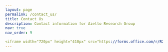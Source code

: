 ```yaml
---
layout: page
permalink: /contact_us/
title: Contact Us
description: Contact information for Aiello Research Group
nav: true
nav_order: 9

<iframe width="720px" height="410px" src="https://forms.office.com/r/R2dEBEF5Eu?embed=true" frameborder="0" marginwidth="0" marginheight="0" style="border: none; max-width:100%; max-height:100vh" allowfullscreen webkitallowfullscreen mozallowfullscreen msallowfullscreen> </iframe>
---
```




